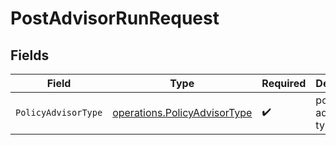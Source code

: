 # PostAdvisorRunRequest


## Fields

| Field                                                                        | Type                                                                         | Required                                                                     | Description                                                                  |
| ---------------------------------------------------------------------------- | ---------------------------------------------------------------------------- | ---------------------------------------------------------------------------- | ---------------------------------------------------------------------------- |
| `PolicyAdvisorType`                                                          | [operations.PolicyAdvisorType](../../models/operations/policyadvisortype.md) | :heavy_check_mark:                                                           | policy advisor type                                                          |
